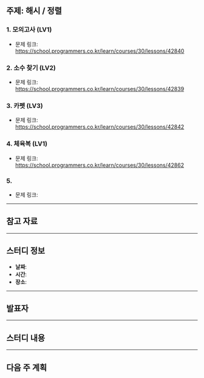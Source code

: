 ## 주제: 해시 / 정렬


### 1. 모의고사 (LV1)
- 문제 링크: https://school.programmers.co.kr/learn/courses/30/lessons/42840

### 2. 소수 찾기 (LV2) 
- 문제 링크: https://school.programmers.co.kr/learn/courses/30/lessons/42839

### 3. 카펫 (LV3) 
- 문제 링크: https://school.programmers.co.kr/learn/courses/30/lessons/42842

### 4. 체육복 (LV1) 
- 문제 링크: https://school.programmers.co.kr/learn/courses/30/lessons/42862

### 5. 
- 문제 링크: 

---

## 참고 자료  

---

## 스터디 정보  
- **날짜**: 
- **시간**: 
- **장소**: 

---

## 발표자  

---

## 스터디 내용  

---

## 다음 주 계획  
